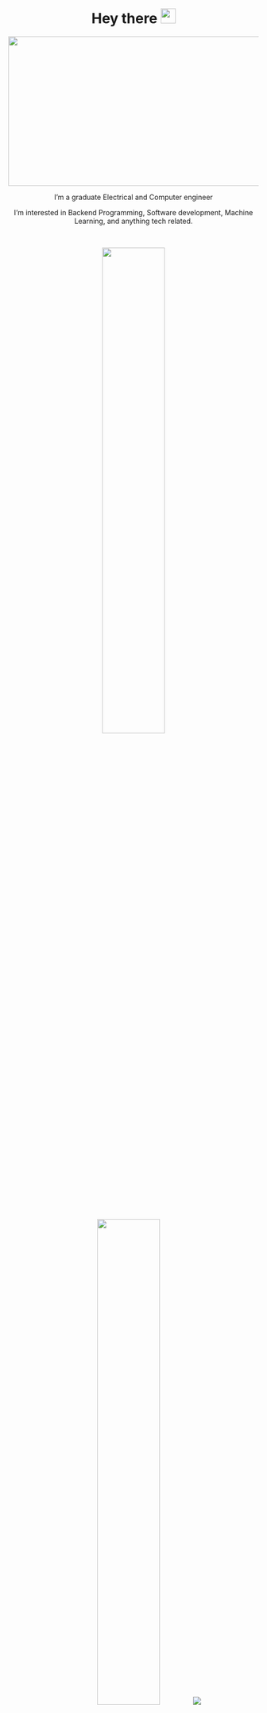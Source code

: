 
<div align="center">
  <h1>
  Hey there
  <img src="https://media.giphy.com/media/hvRJCLFzcasrR4ia7z/giphy.gif" width="30px"/>
</h1>
  <img src="https://media.giphy.com/media/dWesBcTLavkZuG35MI/giphy.gif" width="600" height="300"/>
  <br>
  <p>I’m a graduate Electrical and Computer engineer</p>
 <p>I’m interested in Backend Programming, Software development, Machine Learning, and anything tech related.</p>
</div>
<br>
<p align="center">
  <img height="50%" width="auto" src ="https://github-readme-stats.vercel.app/api?username=Natnael-Getachew-Yirga&show_icons=true&count_private=true&theme=darcula&hide_border=true&hide=issues,contribs&bg_color=00000000">
  <img height="50%" width="auto" src ="https://github-readme-stats.vercel.app/api/top-langs/?username=Natnael-Getachew-Yirga&layout=compact&hide_border=true&theme=darcula&bg_color=00000000&langs_count=6&hide=jupyter%20notebook,tex,css,php&exclude_repo=Pacman-AI">
  <img src ="https://github-readme-streak-stats.herokuapp.com?user=Natnael-Getachew-Yirga&theme=darcula&hide_border=true&background=FFFFFF00">
  <br>
  <br>
 
</p>

<!-- <p align="center">
  <img align="left" src ="https://github-readme-stats.vercel.app/api/pin/?username=aveek-saha&repo=ytdx">
  <img align="right" src ="https://github-readme-stats.vercel.app/api/pin/?username=aveek-saha&repo=pixel-weather">
</p> -->

- 📫 How to reach me natnaelyerga@gmail.com

<!---
Natnael-Getachew-Yirga/Natnael-Getachew-Yirga is a ✨ special ✨ repository because its `README.md` (this file) appears on your GitHub profile.
You can click the Preview link to take a look at your changes.
--->
